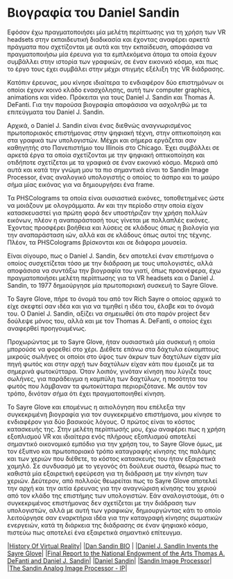 # Βιογραφία του Daniel Sandin

Εφόσον έχω πραγματοποιήσει μία μελέτη περίπτωσης για τη χρήση των VR headsets στην εκπαιδευτική διαδικασία και έχοντας αναφέρει αρκετά πράγματα που σχετίζονται με αυτά και την εκπαίδευση, αποφάσισα να πραγματοποιήσω μία έρευνα για τα εμπλεκόμενα άτομα τα οποία έχουν συμβάλλει στην ιστορία των γραφικών, σε έναν εικονικό κόσμο, και πως το έργο τους έχει συμβάλει στην μέχρι στιγμής εξέλιξη της VR διάδρασης.

Κατόπιν έρευνας, μου κίνησε ιδιαίτερα το ενδιαφέρον δύο επιστημόνων οι οποίοι έχουν κοινό κλάδο ενασχόλησης, αυτή των computer graphics, animations και video. Πρόκειται για τους Daniel J. Sandin και Thomas A. DeFanti. Για την παρούσα βιογραφία αποφάσισα να ασχοληθώ με τα επιτεύγματα του Daniel J. Sandin.

Αρχικά, ο Daniel J. Sandin είναι ένας διεθνώς αναγνωρισμένος πρωτοποριακός επιστήμονας στην ψηφιακή τέχνη, στην οπτικοποίηση και στα γραφικά των υπολογιστών. Μέχρι και σήμερα εργάζεται σαν καθηγητής στο Πανεπιστήμιο του Illinois στο Chicago. Έχει συμβάλλει σε αρκετά έργα τα οποία σχετίζονται με την ψηφιακή οπτικοποίηση και οτιδήποτε σχετίζεται με τα γραφικά σε έναν εικονικό κόσμο. Μερικά από αυτά και κατά την γνώμη μου τα πιο σημαντικά είναι το Sandin Image Processor, ένας αναλογικό υπολογιστής ο οποίος το άσπρο και το μαύρο σήμα μίας εικόνας για να δημιουργήσει ένα frame.

Τα PHSColograms τα οποία είναι ουσιαστικά εικόνες, τοποθετημένες ώστε να μοιάζουν με ολογράμματα. Αν και την περίοδο στην οποία είχαν κατασκευαστεί για πρώτη φορά δεν υποστήριζαν την χρήση πολλών εικόνων, πλέον η αναπαράστασή τους γίνεται με πολλαπλές εικόνες. Έχοντας προσφέρει βοήθεια και λύσεις σε κλάδους όπως η βιολογία για την αναπαράσταση ιών, αλλά και σε κλάδους όπως αυτοί της τέχνης. Πλέον, τα PHSColograms βρίσκονται και σε διάφορα μουσεία.

Είναι σίγουρο, πως ο Daniel J. Sandin, δεν αποτελεί έναν επιστήμονα ο οποίος συσχετίζεται τόσο με την διάδραση με τους υπολογιστές, αλλά αποφάσισα να συντάξω την βιογραφία του γιατί, όπως προανέφερα, έχω πραγματοποιήσει μελέτη περίπτωσης για τα VR headsets και ο Daniel J. Sandin, το 1977 δημιούργησε μία πρωτοποριακή συσκευή το Sayre Glove.

Το Sayre Glove, πήρε το όνομά του από τον Rich Sayre ο οποίος αρχικά το είχε σκεφτεί σαν ιδέα και για να τιμηθεί η ιδέα του, έλαβε και το όνομά του. Ο Daniel J. Sandin, αξίζει να σημειωθεί ότι στο παρόν project δεν δούλεψε μόνος του, αλλά και με τον Thomas A. DeFanti, ο οποίος έχει αναφερθεί προηγουμένως.

Προχωρώντας με το Sayre Glove, ήταν ουσιαστικά μία συσκευή η οποία μπορούσε να φορεθεί στο χέρι. Διέθετε επάνω στα δάχτυλα εύκαμπτους μικρούς σωλήνες οι οποίοι στο ύψος των άκρων των δαχτύλων είχαν μία πηγή φωτός και στην αρχή των δαχτύλων είχαν κάτι που έμοιαζε με τα σημερινά φωτοκύτταρα. Όταν λοιπόν, γινόταν κίνηση που λύγιζε τους σωλήνες, για παράδειγμα η καμπύλη των δαχτύλων, η ποσότητα του φωτός που λάμβαναν τα φωτοκύτταρα περιοριζότανε. Με αυτόν τον τρόπο, δινόταν σήμα ότι έχει πραγματοποιηθεί κίνηση.

Το Sayre Glove και επομένως η αιτιολόγηση που επέλεξα την συγκεκριμένη βιογραφία για τον συγκεκριμένο επιστήμονα, μου κίνησε το ενδιαφέρον για δύο βασικούς λόγους. Ο πρώτος είναι το κόστος κατασκευής της. Στην μελέτη περίπτωσής μου, έχω αναφέρει πως η χρήση εξοπλισμού VR και ιδιαίτερα ενός πλήρους εξοπλισμού αποτελεί σημαντικό οικονομικό εμπόδιο για την χρήση του, το Sayre Glove όμως, με τον έξυπνο και πρωτοποριακό τρόπο καταγραφής κίνησης της παλάμης και των χεριών που διέθετε, το κόστος κατασκευής του ήταν εξαιρετικά χαμηλό. Σε συνδυασμό με το γεγονός ότι δούλευε σωστά, θεωρώ πως το καθιστά μία εξαιρετική εφεύρεση για τη διάδραση με την κίνηση των χεριών. Δεύτερον, από πολλούς θεωρείται πως το Sayre Glove αποτελεί την αρχή και την αιτία έρευνας για την αναγνώριση κίνησης του χεριού από τον κλάδο της επιστήμης των υπολογιστών. Εάν αναλογιστούμε, ότι ο συγκεκριμένος επιστήμονας δεν σχετίζεται με την διάδραση των υπολογιστών, αλλά με αυτή των γραφικών, δημιουργώντας κάτι το οποίο λειτούργησε σαν εναρκτήρια ιδέα για την καταγραφή κίνησης σωματικών ενεργειών, κατά τη διάρκεια της διάδρασης σε έναν ψηφιακό κόσμο, πιστεύω πως αποτελεί ένα εξαιρετικά σημαντικό επίτευγμα.



|[History Of Virtual Reality](https://www.vrs.org.uk/virtual-reality/history.html)|
|[Dan Sandin BIO](https://www.evl.uic.edu/dan/bio.html) |
|[Daniel J. Sandlin Invents the Sayre Glove](https://www.historyofinformation.com/detail.php?entryid=4080)|
|[Final Report to the National Endowment of the Arts Thomas A. DeFanti and Daniel J. Sandin](https://www.evl.uic.edu/documents/us_nea_r60-34-163_sayre_glove_finalreport_november1977.pdf)|
|[Daniel Sandin](https://shimercollege.fandom.com/wiki/Daniel_Sandin)|
|[Sandin Image Processor](https://www.fondation-langlois.org/html/e/page.php?NumPage=454)|
|[The Sandin Analog Image Processor - IP](https://www.evl.uic.edu/dan/IP.html)|
